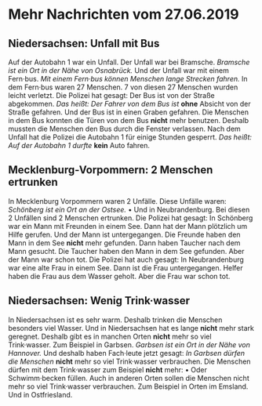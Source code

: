 # Mehr Nachrichten vom 27.06.2019


## Niedersachsen: Unfall mit Bus
Auf der Autobahn 1 war ein Unfall. Der Unfall war bei Bramsche. 
*Bramsche ist ein Ort in der Nähe von Osnabrück.* Und der Unfall war mit einem Fern·bus. 
*Mit einem Fern·bus können Menschen lange Strecken fahren.* In dem Fern·bus waren 27 Menschen. 7 von diesen 27 Menschen wurden leicht verletzt. Die Polizei hat gesagt: Der Bus ist von der Straße abgekommen. *Das heißt:* 
*Der Fahrer von dem Bus ist* **ohne** Absicht von der Straße gefahren. Und der Bus ist in einen Graben gefahren. Die Menschen in dem Bus konnten die Türen von dem Bus **nicht** mehr benutzen. Deshalb mussten die Menschen den Bus durch die Fenster verlassen. Nach dem Unfall hat die Polizei die Autobahn 1 für einige Stunden gesperrt. *Das heißt:* 
*Auf der Autobahn 1 durfte* **kein** Auto fahren. 

## Mecklenburg-Vorpommern: 2 Menschen ertrunken
In Mecklenburg Vorpommern waren 2 Unfälle. Diese Unfälle waren: 
*Schönberg ist ein Ort an der Ostsee.* • Und in Neubrandenburg. Bei diesen 2 Unfällen sind 2 Menschen ertrunken. Die Polizei hat gesagt: In Schönberg war ein Mann mit Freunden in einem See. Dann hat der Mann plötzlich um Hilfe gerufen. Und der Mann ist untergegangen. Die Freunde haben den Mann in dem See **nicht** mehr gefunden. Dann haben Taucher nach dem Mann gesucht. Die Taucher haben den Mann in dem See gefunden. Aber der Mann war schon tot. Die Polizei hat auch gesagt: In Neubrandenburg war eine alte Frau in einem See. Dann ist die Frau untergegangen. Helfer haben die Frau aus dem Wasser geholt. Aber die Frau war schon tot. 

## Niedersachsen: Wenig Trink·wasser
In Niedersachsen ist es sehr warm. Deshalb trinken die Menschen besonders viel Wasser. Und in Niedersachsen hat es lange **nicht** mehr stark geregnet. Deshalb gibt es in manchen Orten **nicht** mehr so viel Trink·wasser. Zum Beispiel in Garbsen. 
*Garbsen ist ein Ort in der Nähe von Hannover.* Und deshalb haben Fach·leute jetzt gesagt: 
*In Garbsen dürfen die Menschen* **nicht** mehr so viel Trink·wasser verbrauchen. Die Menschen dürfen mit dem Trink·wasser zum Beispiel **nicht** mehr: • Oder Schwimm·becken füllen. Auch in anderen Orten sollen die Menschen nicht mehr so viel Trink·wasser verbrauchen. Zum Beispiel in Orten im Emsland. Und in Ostfriesland. 
